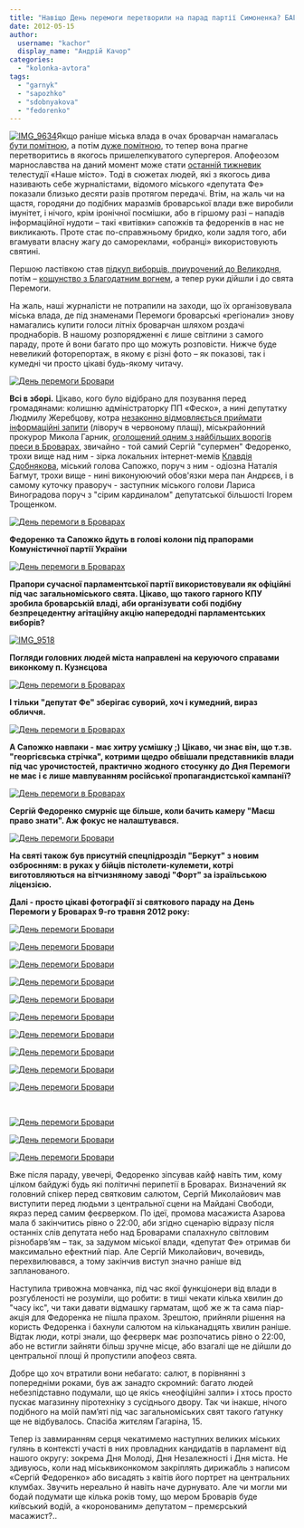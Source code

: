 ```yaml
---
title: "Навіщо День перемоги перетворили на парад партії Симоненка? БАГАТО ФОТО"
date: 2012-05-15
author: 
  username: "kachor"
  display_name: "Андрій Качор"
categories: 
  - "kolonka-avtora"
tags: 
  - "garnyk"
  - "sapozhko"
  - "sdobnyakova"
  - "fedorenko"
---
```


[![](https://mpz.brovary.org/wp-content/uploads/2012/05/IMG_96341.jpg "IMG_9634")](https://mpz.brovary.org/wp-content/uploads/2012/05/IMG_96341.jpg)Якщо раніше міська влада в очах броварчан намагалась [бути помітною](https://mpz.brovary.org/vorogi-vilnoyi-presi-v-brovarah/), а потім [дуже помітною](https://mpz.brovary.org/vpliv-vladi-na-zmi-v-brovarah-perevershiv-stalinski-chasi-statistika/), то тепер вона прагне перетворитись в якогось пришелепкуватого супергероя. Апофеозом марнославства на даний момент може стати [останній тижневик](http://www.youtube.com/watch?v=O7oHTnG7Czc) телестудії «Наше місто». Тоді в сюжетах людей, які з якогось дива називають себе журналістами, відомого міського «депутата Фе» показали близько десяти разів протягом передачі. Втім, на жаль чи на щастя, городяни до подібних маразмів броварської влади вже виробили імунітет, і нічого, крім іронічної посмішки, або в гіршому разі – нападів інформаційної нудоти – такі «витівки» сапожків та федоренків в нас не викликають. Проте стає по-справжньому бридко, коли задля того, аби вгамувати власну жагу до самореклами, «обранці» використовують святині.

Першою ластівкою став [підкуп виборців, приурочений до Великодня](https://mpz.brovary.org/fedorenko-rozpochav-peredviborchu-rozdachu-produktovih-naboriv-video/), потім – [кощунство з Благодатним вогнем](https://mpz.brovary.org/brovarska-fedorama-abo-yak-rab-bozhiy-sergiy-vogon-blagodatniy-distavav/), а тепер руки дійшли і до свята Перемоги.

На жаль, наші журналісти не потрапили на заходи, що їх організовувала міська влада, де під знаменами Перемоги броварські «регіонали» знову намагались купити голоси літніх броварчан шляхом роздачі проднаборів. В нашому розпорядженні є лише світлини з самого параду, проте й вони багато про що можуть розповісти. Нижче буде невеликий фоторепортаж, в якому є різні фото – як показові, так і кумедні чи просто цікаві будь-якому читачу.

[![](https://mpz.brovary.org/wp-content/uploads/2012/05/IMG_9631.jpg "День перемоги Бровари")](https://mpz.brovary.org/wp-content/uploads/2012/05/IMG_9631.jpg)

**Всі в зборі.** Цікаво, кого було відібрано для позування перед громадянами: колишню адміністраторку ПП «Феско», а нині депутатку Людмилу Жеребцову, котра [незаконно відмовляється приймати інформаційні запити](https://mpz.brovary.org/kerivnik-baseynu-fesko-prihovuye-informatsiyu-pro-diyalnist-pidpriyemstva/) (ліворуч в червоному плащі), міськрайонний прокурор Микола Гарник, [оголошений одним з найбільших ворогів преси в Броварах](https://mpz.brovary.org/vorogi-vilnoyi-presi-v-brovarah/), звичайно - той самий Сергій "супермен" Федоренко, трохи вище над ним - зірка локальних інтернет-мемів [Клавдія Сдобнякова](https://mpz.brovary.org/pratsivniki-vikonkomu-ne-zmogli-pereshkoditi-potrapiti-zhurnalistam-na-sesiyu-video/), міський голова Сапожко, поруч з ним - одіозна Наталія Багмут, трохи вище - нині виконуюючий обов'язки мера пан Андрєєв, і в самому куточку праворуч - заступник міського голови Лариса Виноградова поруч з "сірим кардиналом" депутатської більшості Ігорем Трощенком.

[![](https://mpz.brovary.org/wp-content/uploads/2012/05/IMG_9570.jpg "День перемоги в Броварах")](https://mpz.brovary.org/wp-content/uploads/2012/05/IMG_9570.jpg)

**Федоренко та Сапожко йдуть в голові колони під прапорами Комуністичної партії України**

[![](https://mpz.brovary.org/wp-content/uploads/2012/05/IMG_9634.jpg "День перемоги в Броварах")](https://mpz.brovary.org/wp-content/uploads/2012/05/IMG_9634.jpg)

**Прапори сучасної парламентської партії використовували як офіційні під час загальноміського свята. Цікаво, що такого гарного КПУ зробила броварській владі, аби організувати собі подібну безпрецедентну агітаційну акцію напередодні парламентських виборів?**

[![](https://mpz.brovary.org/wp-content/uploads/2012/05/IMG_9518.jpg "IMG_9518")](https://mpz.brovary.org/wp-content/uploads/2012/05/IMG_9518.jpg)

**Погляди головних людей міста направлені на керуючого справами виконкому п. Кузнєцова**

[![](https://mpz.brovary.org/wp-content/uploads/2012/05/IMG_9524.jpg "День перемоги в Броварах")](https://mpz.brovary.org/wp-content/uploads/2012/05/IMG_9524.jpg)

**І тільки "депутат Фе" зберігає суворий, хоч і кумедний, вираз обличчя.**

[![](https://mpz.brovary.org/wp-content/uploads/2012/05/IMG_9529.jpg "День перемоги в Броварах")](https://mpz.brovary.org/wp-content/uploads/2012/05/IMG_9529.jpg)

**А Сапожко навпаки - має хитру усмішку ;) Цікаво, чи знає він, що т.зв. "георгієвська стрічка", котрими щедро обвішали представників влади під час урочистостей, практично жодного стосунку до Дня Перемоги не має і є лише мавпуванням російської пропагандистської кампанії?**

[![](https://mpz.brovary.org/wp-content/uploads/2012/05/IMG_9530.jpg "День перемоги в Броварах")](https://mpz.brovary.org/wp-content/uploads/2012/05/IMG_9530.jpg)

**Сергій Федоренко смурніє ще більше, коли бачить камеру "Маєш право знати". Аж фокус не налаштувався.**

[![](https://mpz.brovary.org/wp-content/uploads/2012/05/IMG_9501.jpg "День перемоги Бровари")](https://mpz.brovary.org/wp-content/uploads/2012/05/IMG_9501.jpg)

**На святі також був присутній спецпідрозділ "Беркут" з новим озброєнням: в руках у бійців пістолети-кулемети, котрі виготовляються на вітчизняному заводі "Форт" за ізраїльською ліцензією.**  

**Далі - просто цікаві фотографії зі святкового параду на День Перемоги у Броварах 9-го травня 2012 року:**

[![](https://mpz.brovary.org/wp-content/uploads/2012/05/IMG_9509.jpg "День перемоги Бровари")](https://mpz.brovary.org/wp-content/uploads/2012/05/IMG_9509.jpg)

[![](https://mpz.brovary.org/wp-content/uploads/2012/05/IMG_9513.jpg "День перемоги Бровари")](https://mpz.brovary.org/wp-content/uploads/2012/05/IMG_9513.jpg)

[![](https://mpz.brovary.org/wp-content/uploads/2012/05/IMG_9549.jpg "День перемоги Бровари")](https://mpz.brovary.org/wp-content/uploads/2012/05/IMG_9549.jpg)

[![](https://mpz.brovary.org/wp-content/uploads/2012/05/IMG_9559.jpg "День перемоги Бровари")](https://mpz.brovary.org/wp-content/uploads/2012/05/IMG_9559.jpg)

[![](https://mpz.brovary.org/wp-content/uploads/2012/05/IMG_9564.jpg "День перемоги Бровари")](https://mpz.brovary.org/wp-content/uploads/2012/05/IMG_9564.jpg)

[![](https://mpz.brovary.org/wp-content/uploads/2012/05/IMG_9565.jpg "День перемоги Бровари")](https://mpz.brovary.org/wp-content/uploads/2012/05/IMG_9565.jpg)

[![](https://mpz.brovary.org/wp-content/uploads/2012/05/IMG_95701.jpg "День перемоги Бровари")](https://mpz.brovary.org/wp-content/uploads/2012/05/IMG_95701.jpg)

[![](https://mpz.brovary.org/wp-content/uploads/2012/05/IMG_9581.jpg "День перемоги Бровари")](https://mpz.brovary.org/wp-content/uploads/2012/05/IMG_9581.jpg)

[![](https://mpz.brovary.org/wp-content/uploads/2012/05/IMG_9596.jpg "День перемоги Бровари")](https://mpz.brovary.org/wp-content/uploads/2012/05/IMG_9596.jpg)

[![](https://mpz.brovary.org/wp-content/uploads/2012/05/IMG_9627.jpg "День перемоги Бровари")](https://mpz.brovary.org/wp-content/uploads/2012/05/IMG_9627.jpg)

 

[![](https://mpz.brovary.org/wp-content/uploads/2012/05/IMG_9618.jpg "День перемоги Бровари")](https://mpz.brovary.org/wp-content/uploads/2012/05/IMG_9618.jpg)

[![](https://mpz.brovary.org/wp-content/uploads/2012/05/IMG_9628.jpg "День перемоги Бровари")](https://mpz.brovary.org/wp-content/uploads/2012/05/IMG_9628.jpg)

[![](https://mpz.brovary.org/wp-content/uploads/2012/05/IMG_9629.jpg "День перемоги Бровари")](https://mpz.brovary.org/wp-content/uploads/2012/05/IMG_9629.jpg)

Вже після параду, увечері, Федоренко зіпсував кайф навіть тим, кому цілком байдужі будь які політичні перипетії в Броварах. Визначений як головний спікер перед святковим салютом, Сергій Миколайович мав виступити перед людьми з центральної сцени на Майдані Свободи, якраз перед самим феєрверком. По ідеї, промова масажиста Азарова мала б закінчитись рівно о 22:00, аби згідно сценарію відразу після останніх слів депутата небо над Броварами спалахнуло світловим різнобарв’ям – так, за задумом міської влади, «депутат Фе» отримав би максимально ефектний піар. Але Сергій Миколайович, вочевидь, перехвилювався, а тому закінчив виступ значно раніше від запланованого.

Наступила тривожна мовчанка, під час якої функціонери від влади в розгубленості не розуміли, що робити: в тиші чекати кілька хвилин до "часу ікс", чи таки давати відмашку гарматам, щоб же ж та сама піар-акція для Федоренка не пішла прахом. Зрештою, прийняли рішення на користь Федоренка і бахнули салютом на кільканадцять хвилин раніше. Відтак люди, котрі знали, що феєрверк має розпочатись рівно о 22:00, або не встигли зайняти більш зручне місце, або взагалі ще не дійшли до центральної площі й пропустили апофеоз свята.

Добре що хоч втратили вони небагато: салют, в порівнянні з попередніми роками, був аж занадто скромний: багато людей небезпідставно подумали, що це якісь «неофіційні залпи» і хтось просто пускає магазинну піротехніку з сусіднього двору. Так чи інакше, нічого подібного на моїй пам’яті під час загальноміських свят такого ґатунку ще не відбувалось. Спасіба житєлям Гагаріна, 15.

Тепер із завмиранням серця чекатимемо наступних великих міських гулянь в контексті участі в них провладних кандидатів в парламент від нашого округу: зокрема Дня Молоді, Дня Незалежності і Дня міста. Не здивуюсь, коли над міськвиконкомом закріплять дирижабль з написом «Сергій Федоренко» або висадять з квітів його портрет на центральних клумбах. Звучить нереально й навіть наче дурнувато. Але чи могли ми бодай подумати ще кілька років тому, що мером Броварів буде київський водій, а «коронованим» депутатом – премєрський масажист?..
